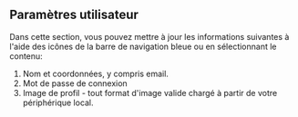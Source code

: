 
## Paramètres utilisateur

Dans cette section, vous pouvez mettre à jour les informations suivantes à l'aide des icônes de la barre de navigation bleue ou en sélectionnant
le contenu:

1. Nom et coordonnées, y compris email.
2. Mot de passe de connexion
3. Image de profil - tout format d'image valide chargé à partir de votre périphérique local.


